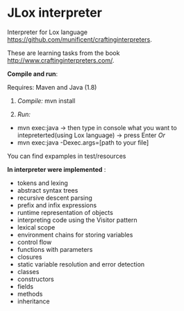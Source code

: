 # JLox interpreter

Interpreter for Lox language https://github.com/munificent/craftinginterpreters.

These are learning tasks from the book http://www.craftinginterpreters.com/.

**Compile and run**:

Requires: Maven and Java (1.8)

1) *Compile:* mvn install

2) *Run:*
* mvn exec:java  -> then type in console what you want to intepreterted(using Lox language) -> press Enter
*Or*
* mvn exec:java -Dexec.args=[path to your file]

You can find expamples in test/resources

**In interpreter were implemented** :

* tokens and lexing
* abstract syntax trees
* recursive descent parsing
* prefix and infix expressions
* runtime representation of objects
* interpreting code using the Visitor pattern
* lexical scope
* environment chains for storing variables
* control flow
* functions with parameters
* closures
* static variable resolution and error detection
* classes
* constructors
* fields
* methods
* inheritance

